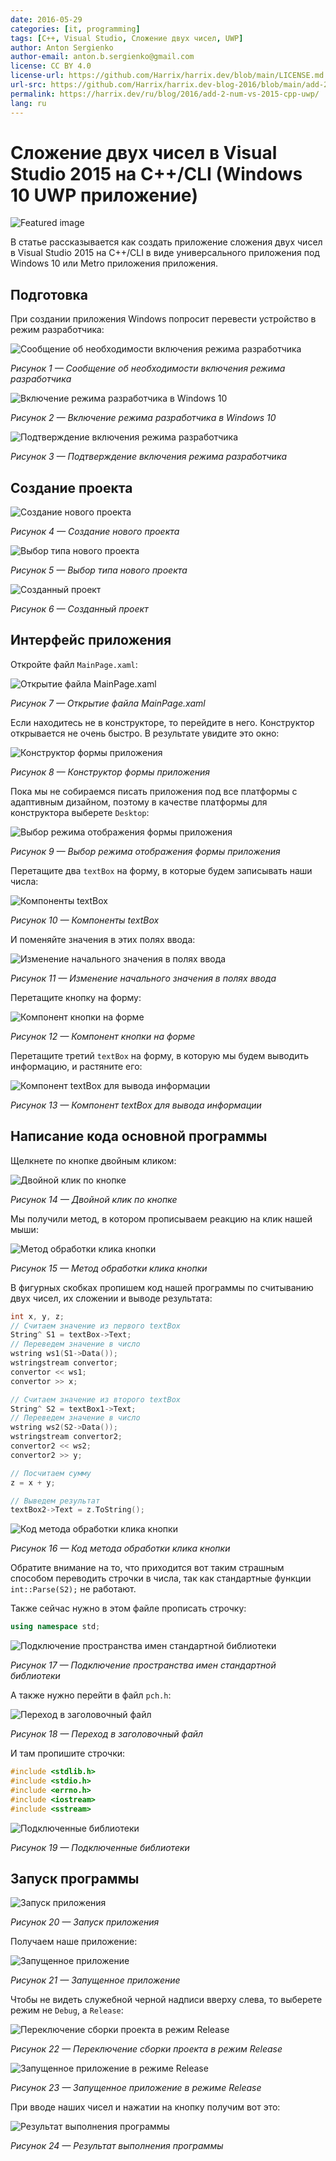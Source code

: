 ```yaml
---
date: 2016-05-29
categories: [it, programming]
tags: [C++, Visual Studio, Сложение двух чисел, UWP]
author: Anton Sergienko
author-email: anton.b.sergienko@gmail.com
license: CC BY 4.0
license-url: https://github.com/Harrix/harrix.dev/blob/main/LICENSE.md
url-src: https://github.com/Harrix/harrix.dev-blog-2016/blob/main/add-2-num-vs-2015-cpp-uwp/add-2-num-vs-2015-cpp-uwp.md
permalink: https://harrix.dev/ru/blog/2016/add-2-num-vs-2015-cpp-uwp/
lang: ru
---
```


# Сложение двух чисел в Visual Studio 2015 на C++/CLI (Windows 10 UWP приложение)

![Featured image](featured-image.svg)

В статье рассказывается как создать приложение сложения двух чисел в Visual Studio 2015 на C++/CLI в виде универсального приложения под Windows 10 или Metro приложения приложения.

## Подготовка

При создании приложения Windows попросит перевести устройство в режим разработчика:

![Сообщение об необходимости включения режима разработчика](img/preparation_01.png)

_Рисунок 1 — Сообщение об необходимости включения режима разработчика_

![Включение режима разработчика в Windows 10](img/preparation_02.png)

_Рисунок 2 — Включение режима разработчика в Windows 10_

![Подтверждение включения режима разработчика](img/preparation_03.png)

_Рисунок 3 — Подтверждение включения режима разработчика_

## Создание проекта

![Создание нового проекта](img/new-project_01.png)

_Рисунок 4 — Создание нового проекта_

![Выбор типа нового проекта](img/new-project_02.png)

_Рисунок 5 — Выбор типа нового проекта_

![Созданный проект](img/new-project_03.png)

_Рисунок 6 — Созданный проект_

## Интерфейс приложения

Откройте файл `MainPage.xaml`:

![Открытие файла MainPage.xaml](img/interface_01.png)

_Рисунок 7 — Открытие файла MainPage.xaml_

Если находитесь не в конструкторе, то перейдите в него. Конструктор открывается не очень быстро. В результате увидите это окно:

![Конструктор формы приложения](img/interface_02.png)

_Рисунок 8 — Конструктор формы приложения_

Пока мы не собираемся писать приложения под все платформы с адаптивным дизайном, поэтому в качестве платформы для конструктора выберете `Desktop`:

![Выбор режима отображения формы приложения](img/interface_03.png)

_Рисунок 9 — Выбор режима отображения формы приложения_

Перетащите два `textBox` на форму, в которые будем записывать наши числа:

![Компоненты textBox](img/interface_04.png)

_Рисунок 10 — Компоненты textBox_

И поменяйте значения в этих полях ввода:

![Изменение начального значения в полях ввода](img/interface_05.png)

_Рисунок 11 — Изменение начального значения в полях ввода_

Перетащите кнопку на форму:

![Компонент кнопки на форме](img/interface_06.png)

_Рисунок 12 — Компонент кнопки на форме_

Перетащите третий `textBox` на форму, в которую мы будем выводить информацию, и растяните его:

![Компонент textBox для вывода информации](img/interface_07.png)

_Рисунок 13 — Компонент textBox для вывода информации_

## Написание кода основной программы

Щелкнете по кнопке двойным кликом:

![Двойной клик по кнопке](img/button_01.png)

_Рисунок 14 — Двойной клик по кнопке_

Мы получили метод, в котором прописываем реакцию на клик нашей мыши:

![Метод обработки клика кнопки](img/button_02.png)

_Рисунок 15 — Метод обработки клика кнопки_

В фигурных скобках пропишем код нашей программы по считыванию двух чисел, их сложении и выводе результата:

```cpp
int x, y, z;
// Считаем значение из первого textBox
String^ S1 = textBox->Text;
// Переведем значение в число
wstring ws1(S1->Data());
wstringstream convertor;
convertor << ws1;
convertor >> x;

// Считаем значение из второго textBox
String^ S2 = textBox1->Text;
// Переведем значение в число
wstring ws2(S2->Data());
wstringstream convertor2;
convertor2 << ws2;
convertor2 >> y;

// Посчитаем сумму
z = x + y;

// Выведем результат
textBox2->Text = z.ToString();
```

![Код метода обработки клика кнопки](img/code_01.png)

_Рисунок 16 — Код метода обработки клика кнопки_

Обратите внимание на то, что приходится вот таким страшным способом переводить строчки в числа, так как стандартные функции `int::Parse(S2);` не работают.

Также сейчас нужно в этом файле прописать строчку:

```cpp
using namespace std;
```

![Подключение пространства имен стандартной библиотеки](img/code_02.png)

_Рисунок 17 — Подключение пространства имен стандартной библиотеки_

А также нужно перейти в файл `pch.h`:

![Переход в заголовочный файл](img/code_03.png)

_Рисунок 18 — Переход в заголовочный файл_

И там пропишите строчки:

```cpp
#include <stdlib.h>
#include <stdio.h>
#include <errno.h>
#include <iostream>
#include <sstream>
```

![Подключенные библиотеки](img/code_04.png)

_Рисунок 19 — Подключенные библиотеки_

## Запуск программы

![Запуск приложения](img/run.png)

_Рисунок 20 — Запуск приложения_

Получаем наше приложение:

![Запущенное приложение](img/result_01.png)

_Рисунок 21 — Запущенное приложение_

Чтобы не видеть служебной черной надписи вверху слева, то выберете режим не `Debug`, а `Release`:

![Переключение сборки проекта в режим Release](img/release.png)

_Рисунок 22 — Переключение сборки проекта в режим Release_

![Запущенное приложение в режиме Release](img/result_02.png)

_Рисунок 23 — Запущенное приложение в режиме Release_

При вводе наших чисел и нажатии на кнопку получим вот это:

![Результат выполнения программы](img/result_03.png)

_Рисунок 24 — Результат выполнения программы_
